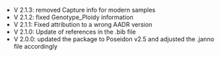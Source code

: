 - V 2.1.3: removed Capture info for modern samples
- V 2.1.2: fixed Genotype_Ploidy information
- V 2.1.1: Fixed attribution to a wrong AADR version
- V 2.1.0: Update of references in the .bib file
- V 2.0.0: updated the package to Poseidon v2.5 and adjusted the .janno file accordingly
